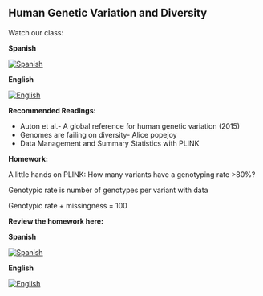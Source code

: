 ## Human Genetic Variation and Diversity ##

Watch our class: 

**Spanish**

[![Spanish](https://img.youtube.com/vi/OYRx0hTKOYo/0.jpg)](https://www.youtube.com/watch?v=OYRx0hTKOYo)

**English**

[![English](https://img.youtube.com/vi/iL0f3Vu3Xhw/0.jpg)](https://youtube.com/watch?v=iL0f3Vu3Xhw)


**Recommended Readings:**
- Auton et al.- A global reference for human genetic variation (2015)
- Genomes are failing on diversity- Alice popejoy
- Data Management and Summary Statistics with PLINK

**Homework:**

A little hands on PLINK: 
How many variants have a genotyping rate >80%?

Genotypic rate is number of genotypes per variant with data 

Genotypic rate + missingness = 100

**Review the homework here:**

**Spanish** 

[![Spanish](https://img.youtube.com/vi/BYe2d6Z8djI/0.jpg)](https://youtube.com/watch?v=BYe2d6Z8djI)

**English**

[![English](https://img.youtube.com/vi/A5AApOrOTK8/0.jpg)](https://youtube.com/watch?v=A5AApOrOTK8)


  
